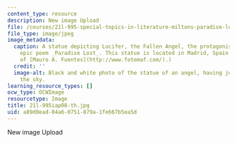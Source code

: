 ```yaml
---
content_type: resource
description: New image Upload
file: /courses/21l-995-special-topics-in-literature-miltons-paradise-lost-january-iap-2008/a89d0ead84a60751879a1fe667b5ea5d_21l-995iap08-th.jpg
file_type: image/jpeg
image_metadata:
  caption: A statue depicting Lucifer, the Fallen Angel, the protagonist of Milton's
    epic poem _Paradise Lost_. This statue is located in Madrid, Spain. (Image courtesy
    of [Mauro A. Fuentes](http://www.fotomaf.com/).)
  credit: ''
  image-alt: Black and white photo of the statue of an angel, having just fallen from
    the sky.
learning_resource_types: []
ocw_type: OCWImage
resourcetype: Image
title: 21l-995iap08-th.jpg
uid: a89d0ead-84a6-0751-879a-1fe667b5ea5d
---
```

New image Upload

